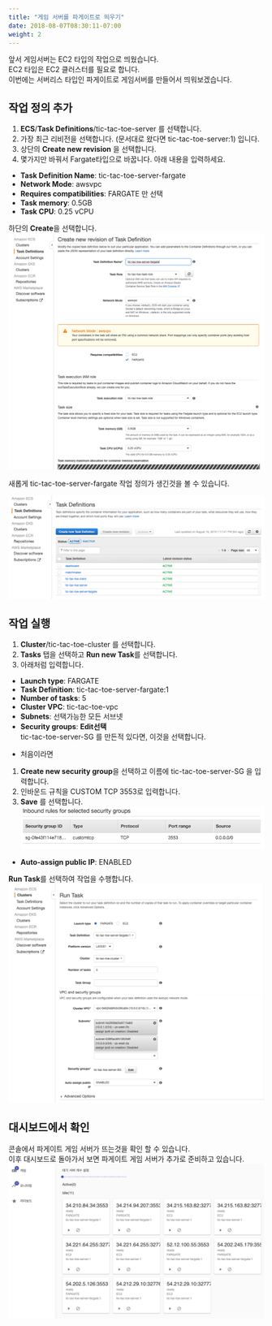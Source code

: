 ```yaml
---
title: "게임 서버를 파게이트로 띄우기"
date: 2018-08-07T08:30:11-07:00
weight: 2
---
```


앞서 게임서버는 EC2 타입의 작업으로 띄웠습니다.<br>
EC2 타입은 EC2 클러스터를 필요로 합니다.<br>
이번에는 서버리스 타입인 파게이트로 게임서버를 만들어서 띄워보겠습니다.

## 작업 정의 추가

1. **ECS**/**Task Definitions**/tic-tac-toe-server 를 선택합니다.
1. 가장 최근 리비전을 선택합니다. (문서대로 왔다면 tic-tac-toe-server:1) 입니다.
1. 상단의 **Create new revision** 을 선택합니다.
1. 몇가지만 바꿔서 Fargate타입으로 바꿉니다. 아래 내용을 입력하세요.
 * **Task Definition Name**: tic-tac-toe-server-fargate
 * **Network Mode**: awsvpc
 * **Requires compatibilities**: FARGATE 만 선택
 * **Task memory**: 0.5GB
 * **Task CPU**: 0.25 vCPU

하단의 **Create**을 선택합니다.
![Example Service](/images/tic-tac-toe/dedi-fargate-1.png)

새롭게 tic-tac-toe-server-fargate 작업 정의가 생긴것을 볼 수 있습니다.

![Example Service](/images/tic-tac-toe/dedi-fargate-2.png)

## 작업 실행

1. **Cluster**/tic-tac-toe-cluster 를 선택합니다.
1. **Tasks** 탭을 선택하고 **Run new Task**를 선택합니다.
1. 아래처럼 입력합니다.
 * **Launch type**: FARGATE
 * **Task Definition**: tic-tac-toe-server-fargate:1
 * **Number of tasks**: 5
 * **Cluster VPC**: tic-tac-toe-vpc
 * **Subnets**: 선택가능한 모든 서브넷
 * **Security groups**: **Edit선택**<br>
 tic-tac-toe-server-SG 를 만든적 있다면, 이것을 선택합니다.

- 처음이라면

1. **Create new security group**을 선택하고 이름에 tic-tac-toe-server-SG 을 입력합니다.
1. 인바운드 규칙을 CUSTOM TCP 3553로 입력합니다.
1. **Save** 를 선택합니다.
![Example Service](/images/tic-tac-toe/dedi-fargate-3.png)

* **Auto-assign public IP**: ENABLED

**Run Task**를 선택하여 작업을 수행합니다.
![Example Service](/images/tic-tac-toe/dedi-fargate-4.png)


## 대시보드에서 확인

콘솔에서 파게이트 게임 서버가 뜨는것을 확인 할 수 있습니다.<br>
이후 대시보드로 돌아가서 보면 파게이트 게임 서버가 추가로 준비하고 있습니다.
![Example Service](/images/tic-tac-toe/dedi-fargate-5.png)


